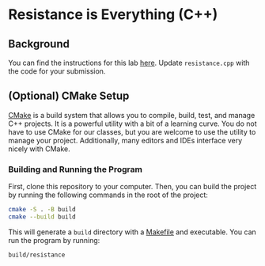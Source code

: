 # Resistance is Everything (C++)

## Background

You can find the instructions for this lab [here](https://morethanequations.com/Computer-Science/Labs/resistance-is-everything). Update `resistance.cpp` with the code for your submission.

## (Optional) CMake Setup

[CMake](https://cmake.org/) is a build system that allows you to compile, build, test, and manage C++ projects. It is a powerful utility with a bit of a learning curve. You do not have to use CMake for our classes, but you are welcome to use the utility to manage your project. Additionally, many editors and IDEs interface very nicely with CMake.

### Building and Running the Program

First, clone this repository to your computer. Then, you can build the project by running the following commands in the root of the project:

```bash
cmake -S . -B build
cmake --build build
```

This will generate a `build` directory with a [Makefile](https://makefiletutorial.com/) and executable. You can run the program by running:

```bash
build/resistance
```
